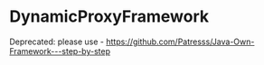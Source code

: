 # DynamicProxyFramework
Deprecated: please use - https://github.com/Patresss/Java-Own-Framework---step-by-step
